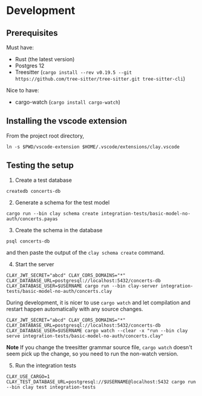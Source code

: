 # Development

## Prerequisites

Must have:

- Rust (the latest version)
- Postgres 12
- Treesitter (`cargo install --rev v0.19.5 --git https://github.com/tree-sitter/tree-sitter.git tree-sitter-cli`)

Nice to have:

- cargo-watch (`cargo install cargo-watch`)

## Installing the vscode extension

From the project root directory,

```
ln -s $PWD/vscode-extension $HOME/.vscode/extensions/clay.vscode
```

## Testing the setup

1. Create a test database

```
createdb concerts-db
```

2. Generate a schema for the test model

```
cargo run --bin clay schema create integration-tests/basic-model-no-auth/concerts.payas
```

3. Create the schema in the database

```
psql concerts-db
```

and then paste the output of the `clay schema create` command.

4. Start the server

```
CLAY_JWT_SECRET="abcd" CLAY_CORS_DOMAINS="*" CLAY_DATABASE_URL=postgresql://localhost:5432/concerts-db CLAY_DATABASE_USER=$USERNAME cargo run --bin clay-server integration-tests/basic-model-no-auth/concerts.clay
```

During development, it is nicer to use `cargo watch` and let compilation and restart happen automatically with any source changes.

```
CLAY_JWT_SECRET="abcd" CLAY_CORS_DOMAINS="*" CLAY_DATABASE_URL=postgresql://localhost:5432/concerts-db CLAY_DATABASE_USER=$USERNAME cargo watch --clear -x "run --bin clay serve integration-tests/basic-model-no-auth/concerts.clay"
```

**Note**
If you change the treesitter grammar source file, `cargo watch` doesn't seem pick up the change, so you need to run the non-watch version.

5. Run the integration tests

```
CLAY_USE_CARGO=1 CLAY_TEST_DATABASE_URL=postgresql://$USERNAME@localhost:5432 cargo run --bin clay test integration-tests
```
